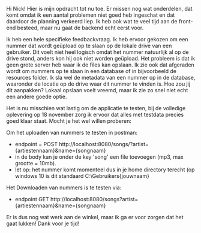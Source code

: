 Hi Nick! 
Hier is mijn opdracht tot nu toe.
Er missen nog wat onderdelen, dat komt omdat ik een aantal problemen niet goed heb ingeschat en dat daardoor de planning verkeerd liep.
Ik heb ook wat te veel tijd aan de front-end besteed, maar nu gaat de backend echt eerst voor.

Ik heb een hele specifieke feedbackvraag. Ik heb ervoor gekozen om een nummer dat wordt geüpload op te slaan op de lokale drive van een gebruiker. 
Dit voelt niet heel logisch omdat het nummer natuurlijk al op de drive stond, anders kon hij ook niet worden geüpload. 
Het probleem is dat ik geen grote server heb waar ik de files kan opslaan. 
Ik zie ook dat afgeraden wordt om nummers op te slaan in een database of in bijvoorbeeld de resources folder.
Ik sla wel de metadata van een nummer op in de database, waaronder de locatie op de drive waar dit nummer te vinden is.
Hoe zou jij dit aanpakken? Lokaal opslaan voelt vreemd, maar ik zie zo snel niet echt een andere goede optie.

Het is nu misschien wat lastig om de applicatie te testen, bij de volledige oplevering op 18 november zorg ik ervoor dat alles met testdata precies goed klaar staat.
Mocht je het wel willen proberen:

Om het uploaden van nummers te testen in postman:
- endpoint = POST http://localhost:8080/songs/?artist={artiestennaam}&name={songnaam}
- in de body kan je onder de key 'song' een file toevoegen (mp3, max grootte = 10mb).
- let op: het nummer komt momenteel dus in je home directory terecht (op windows 10 is dit standaard C:\Gebruikers\{jouwnaam}

Het Downloaden van nummers is te testen via:
- endpoint GET http://localhost:8080/songs?artist={artiestennaam}&name={songnaam}

Er is dus nog wat werk aan de winkel, maar ik ga er voor zorgen dat het gaat lukken!
Dank voor je tijd!
